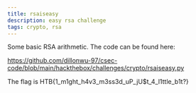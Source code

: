```yaml
---
title: rsaiseasy
description: easy rsa challenge
tags: crypto, rsa
---
```

Some basic RSA arithmetic. The code can be found here: 

<a href="https://github.com/dillonwu-97/csec-code/blob/main/hackthebox/challenges/crypto/rsaiseasy.py">
https://github.com/dillonwu-97/csec-code/blob/main/hackthebox/challenges/crypto/rsaiseasy.py
</a>

The flag is HTB{1\_m1ght\_h4v3\_m3ss3d\_uP\_jU$t\_4\_l1ttle\_b1t?}
